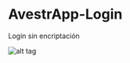 # AvestrApp-Login
Login sin encriptación

![alt tag](https://github.com/yohitan12/AvestrApp-Login/blob/master/12798972_1105960742768743_724189565047780842_n.jpg) 
